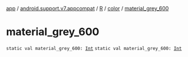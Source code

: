 [app](../../../index.md) / [android.support.v7.appcompat](../../index.md) / [R](../index.md) / [color](index.md) / [material_grey_600](.)

# material_grey_600

`static val material_grey_600: `[`Int`](https://kotlinlang.org/api/latest/jvm/stdlib/kotlin/-int/index.html)
`static val material_grey_600: `[`Int`](https://kotlinlang.org/api/latest/jvm/stdlib/kotlin/-int/index.html)